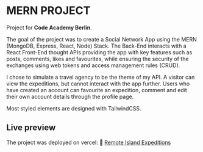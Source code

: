 # MERN PROJECT

Project for **Code Academy Berlin**.

The goal of the project was to create a Social Network App using the MERN (MongoDB, Express, React, Node) Stack. The Back-End interacts with a React Front-End thought APIs providing the app with key features such as posts, comments, likes and favourites, while ensuring the security of the exchanges using web tokens and access management rules (CRUD).

I chose to simulate a travel agency to be the theme of my API. A visitor can view the expeditions, but cannot interact with the app further. Users who have created an account can favourite an expedition, comment and edit their own account details through the profile page.

Most styled elements are designed with TailwindCSS.

## Live preview

The project was deployed on vercel:
:palm_tree: [Remote Island Expeditions](https://remoteislandexpeditions.vercel.app)
